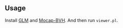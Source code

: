 ## Usage
Install [GLM](https://github.com/kevinxie4c/GLM) and [Mocap-BVH](https://github.com/kevinxie4c/Mocap-BVH). And then run `viewer.pl`.
